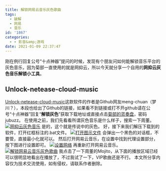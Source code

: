 ```yaml
---
title: 解锁网易云音乐灰色歌曲
tags:
  - 破解
  - 网易
  - 音乐
id: '1867'
categories:
  - - 影音&amp;游戏
date: 2021-01-09 22:37:47
---
```


刚在例行回复公号“十点神器”提问的时候，发现有个朋友问如何能解锁音乐平台的灰色音乐，因为菊部一直使用的就是网抑云，所以今天就分享一个自用的**网抑云灰色音乐解锁小工具**。

## Unlock-netease-cloud-music

[Unlock-netease-cloud-music](https://github.com/meng-chuan/Unlock-netease-cloud-music)这款软件的作者是Github网友meng-chuan（梦川？），本段也给出了Github的链接，如果看不到链接或打不开github请在公号“十点神器”回复“**解锁灰色**”获取下载地址或直接点击[菊部的蓝奏盘](https://jubuzz.lanzous.com/iX6UOk813yb)，密码jubuzz。 在使用之前，我们先看看所谓灰色音乐是什么样子，搜索一下周董。 [![网抑云灰色音乐](https://images.jubuzz.com/PicGo/610686cbffae877bbd1bf3fc841cea94-c53a68.png)](https://images.jubuzz.com/PicGo/610686cbffae877bbd1bf3fc841cea94-c53a68.png) 是的，这个就是传说中的灰色。 好，接下来我们解压下载到的软件，打开红框标注的.bat文件。 [![打开图示文件](https://images.jubuzz.com/PicGo/f74e2cdbb049b9500fdd4bbe906b8420-91aeb3.png)](https://images.jubuzz.com/PicGo/f74e2cdbb049b9500fdd4bbe906b8420-91aeb3.png) 会弹出一个黑色的对话框，不要管，直接最小化就可以。 然后打开网易云音乐，在设置中找到代理设置部分，按下图进行设置即可。 [![设置网络](https://images.jubuzz.com/PicGo/6107dd467e45fa8ccc1fd5976e4e90a6-b2a9e1.png)](https://images.jubuzz.com/PicGo/6107dd467e45fa8ccc1fd5976e4e90a6-b2a9e1.png) 再重新打开网易云音乐。 [![解锁网易云音乐灰色歌曲](https://images.jubuzz.com/PicGo/ef35391dca424159cdf97768bf3da601-8887ab.png)](https://images.jubuzz.com/PicGo/ef35391dca424159cdf97768bf3da601-8887ab.png) 我点击了一下周董的Mojito，从下面的播放区域已经可以很明显地看出在播放了，不过我试了一下，VIP歌曲还是不行。 本文所分享内容仅为技术交流使用，如有侵权，请联系作者删除。
